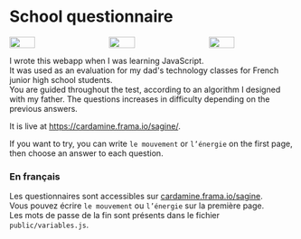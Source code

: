 # School questionnaire

<div style="display: flex; justify-content: space-between;">
 <img style="width: 30%;" src="https://nextcloud.42l.fr/s/m4ideP3wp7bMfZH/download/Screen%20Shot%202023-04-24%20at%2017.20.18.png">
 <img style="width: 30%;" src="https://nextcloud.42l.fr/s/DRgDm9Mzz3GcKi6/download/Screen%20Shot%202023-04-24%20at%2017.20.48.png">
 <img style="width: 30%;" src="https://nextcloud.42l.fr/s/Nrzm3gKRRimCNw6/download/Screen%20Shot%202023-04-24%20at%2017.21.10.png">
</div>

I wrote this webapp when I was learning JavaScript.  
It was used as an evaluation for my dad's technology classes for French junior high school students.  
You are guided throughout the test, according to an algorithm I designed with my father. The questions increases in difficulty depending on the previous answers.

It is live at https://cardamine.frama.io/sagine/.

If you want to try, you can write `le mouvement` or `l’énergie` on the first page, then choose an answer to each question.

### En français

Les questionnaires sont accessibles sur
[cardamine.frama.io/sagine](https://cardamine.frama.io/sagine/).  
Vous pouvez écrire `le mouvement` ou `l’énergie` sur la première page.  
Les mots de passe de la fin sont présents dans le fichier `public/variables.js`.
